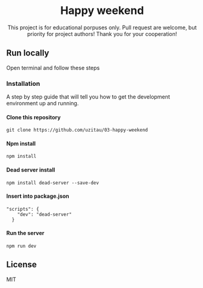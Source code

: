 <h1 align="center">
Happy weekend
</h1>

<p align="center">
This project is for educational porpuses only. Pull request are welcome, but priority for project authors! Thank you for your cooperation!
</p>


## Run locally
Open terminal and follow these steps

### Installation

A step by step guide that will tell you how to get the development environment up and running.

#### Clone this repository

```
git clone https://github.com/uzitau/03-happy-weekend
```
#### Npm install

```
npm install
```

#### Dead server install

```
npm install dead-server --save-dev
```

#### Insert into package.json

```
"scripts": {
    "dev": "dead-server"
  }
```

#### Run the server

```
npm run dev
```

## License

MIT






